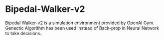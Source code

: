 # Bipedal-Walker-v2
Bipedal Walker-v2 is a simulation environment provided by OpenAI Gym. Genectic Algorithm has been used instead of Back-prop in Neural Network to take decisions.
